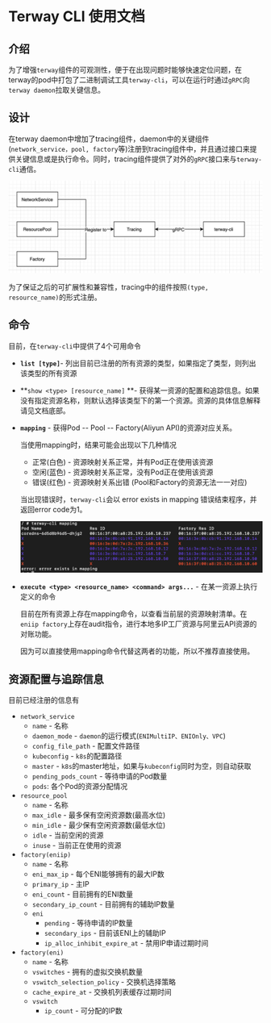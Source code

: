 # Terway CLI 使用文档

## 介绍

为了增强`terway`组件的可观测性，便于在出现问题时能够快速定位问题，在terway的pod中打包了二进制调试工具`terway-cli`，可以在运行时通过`gRPC`向`terway daemon`拉取关键信息。

## 设计

在terway daemon中增加了tracing组件，daemon中的关键组件(`network_service，pool, factory`等)注册到tracing组件中，并且通过接口来提供关键信息或是执行命令。同时，tracing组件提供了对外的`gRPC`接口来与`terway-cli`通信。

![image-20200617110159931](images/terway_tracing.png)

为了保证之后的可扩展性和兼容性，tracing中的组件按照`(type, resource_name)`的形式注册。

## 命令

目前，在`terway-cli`中提供了4个可用命令

- **`list [type]`**- 列出目前已注册的所有资源的类型，如果指定了类型，则列出该类型的所有资源

- **`show <type> [resource_name]` **- 获得某一资源的配置和追踪信息。如果没有指定资源名称，则默认选择该类型下的第一个资源。资源的具体信息解释请见文档底部。

- **`mapping`** - 获得Pod -- Pool -- Factory(Aliyun API)的资源对应关系。

  当使用mapping时，结果可能会出现以下几种情况

  - 正常(白色) - 资源映射关系正常，并有Pod正在使用该资源
  - 空闲(蓝色) - 资源映射关系正常，没有Pod正在使用该资源
  - 错误(红色) - 资源映射关系出错 (Pool和Factory的资源无法一一对应)

  当出现错误时，`terway-cli`会以 error exists in mapping 错误结束程序，并返回error code为1。

  ![image-20200617114750605](images/terway_cli_mapping.png)

- **`execute <type> <resource_name> <command> args...`**  - 在某一资源上执行定义的命令

  目前在所有资源上存在mapping命令，以查看当前层的资源映射清单。在`eniip factory`上存在audit指令，进行本地多IP工厂资源与阿里云API资源的对账功能。

  因为可以直接使用mapping命令代替这两者的功能，所以不推荐直接使用。

## 资源配置与追踪信息

目前已经注册的信息有

- `network_service`
  - `name` - 名称
  - `daemon_mode` - `daemon`的运行模式(`ENIMultiIP、ENIOnly、VPC`)
  - `config_file_path` - 配置文件路径
  - `kubeconfig` - `k8s`的配置路径
  - `master` - `k8s`的master地址，如果与`kubeconfig`同时为空，则自动获取
  - `pending_pods_count` - 等待申请的Pod数量
  - `pods`: 各个Pod的资源分配情况
- `resource_pool`
  - `name` - 名称
  - `max_idle` - 最多保有空闲资源数(最高水位)
  - `min_idle` - 最少保有空闲资源数(最低水位)
  - `idle` - 当前空闲的资源
  - `inuse` - 当前正在使用的资源
- `factory(eniip)`
  - `name` - 名称
  - `eni_max_ip` - 每个ENI能够拥有的最大IP数
  - `primary_ip` - 主IP
  - `eni_count` - 目前拥有的ENI数量
  - `secondary_ip_count` - 目前拥有的辅助IP数量
  - `eni`
    - `pending` - 等待申请的IP数量
    - `secondary_ips` - 目前该ENI上的辅助IP
    - `ip_alloc_inhibit_expire_at` - 禁用IP申请过期时间
- `factory(eni)`
  - `name` - 名称
  - `vswitches` - 拥有的虚拟交换机数量
  - `vswitch_selection_policy` - 交换机选择策略
  - `cache_expire_at` - 交换机列表缓存过期时间
  - `vswitch`
    - `ip_count` - 可分配的IP数
